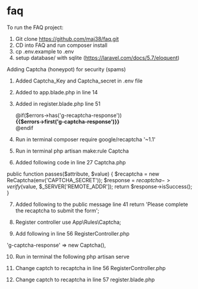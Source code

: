 # faq

To run the FAQ project:

1. Git clone https://github.com/maj38/faq.git
2. CD into FAQ and run composer install
3. cp .env.example to .env
4. setup database/ with sqlite (https://laravel.com/docs/5.7/eloquent)

Adding Captcha (honeypot) for security (spams)

1. Added Captcha_Key and Captcha_secret in .env file
2. Added <script src='https://www.google.com/recaptcha/api.js'></script> to app.blade.php in line 14
3. Added in register.blade.php line 51
                               <div class="form-group row">
                                     <div class="col-md-6 offset-md-4">
                                         <div class="g-recaptcha" data-sitekey="{{env('CAPTCHA_KEY')}}"></div>
                                     @if($errors->has('g-recaptcha-response'))
                                         <span class="invalid-feedback" style="display:block">
                                             <strong>
                                                 {{$errors->first('g-captcha-response')}}
                                             </strong>
                                         </span>
                                         @endif
                                          </div>
 
 
4. Run in terminal 
composer require google/recaptcha '~1.1'  

5. Run in terminal 
php artisan make:rule Captcha 

6. Added following code in line 27 Captcha.php

public function passes($attribute, $value)
    {
        $recaptcha = new ReCaptcha(env('CAPTCHA_SECRET'));
        $response = $recaptcha->verify($value, $_SERVER['REMOTE_ADDR']);
        return $response->isSuccess();
    }

7. Added following to the public message line 41
return 'Please complete the recaptcha to submit the form';

8. Register controller 
use App\Rules\Captcha;

9. Add following in line 56 RegisterController.php

 'g-captcha-response' => new Captcha(),
 
10. Run in terminal the following 
php artisan serve 

11. Change captch to recaptcha in line 56 RegisterController.php
12.  Change captch to recaptcha in line 57 register.blade.php

